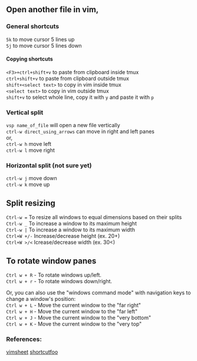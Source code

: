 ## Open another file in vim,

### General shortcuts
`5k` to move cursor 5 lines up<br/>
`5j` to move cursor 5 lines down<br/>
#### Copying shortcuts
`<F3>+ctrl+shift+v` to paste from clipboard inside tmux<br/>
`ctrl+shift+v` to paste from clipboard outside tmux<br/>
`shift+<select text>` to copy in vim inside tmux<br/>
`<select text>` to copy in vim outside tmux<br/>
`shift+v` to select whole line, copy it with `y` and paste it with `p`<br/>



### Vertical split
`vsp name_of_file` will open a new file vertically <br/>
`ctrl-w direct_using_arrows` can move in right and left panes <br/>
or,  <br/>
`ctrl-w h` move left <br/>
`ctrl-w l` move right <br/>


### Horizontal split (not sure yet)
`ctrl-w j` move down <br/>
`ctrl-w k` move up <br/>


## Split resizing
`Ctrl-w =` To resize all windows to equal dimensions based on their splits <br/>
`Ctrl-w _` To increase a window to its maximum height <br/>
`Ctrl-w |` To increase a window to its maximum width <br/>
`Ctrl+W +/-` Increase/decrease height (ex. 20<C-w>+) <br/>
`Ctrl+W >/<` Icrease/decrease width (ex. 30<C-w><) <br/>


## To rotate window panes
`Ctrl w + R` - To rotate windows up/left. <br/>
`Ctrl w + r` - To rotate windows down/right. <br/>
                                                   
Or, you can also use the "windows command mode" with navigation keys to change a window's position: <br/>
`Ctrl w + L` - Move the current window to the "far right" <br/>
`Ctrl w + H` - Move the current window to the "far left" <br/>
`Ctrl w + J` - Move the current window to the "very bottom" <br/>
`Ctrl w + K` - Move the current window to the "very top" <br/>


### References:
[vimsheet](https://vimsheet.com/)
[shortcutfoo](https://www.shortcutfoo.com/app/dojos/vim/cheatsheet)
